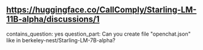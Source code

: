 ## https://huggingface.co/CallComply/Starling-LM-11B-alpha/discussions/1

contains_question: yes
question_part: Can you create file "openchat.json" like in berkeley-nest/Starling-LM-7B-alpha?